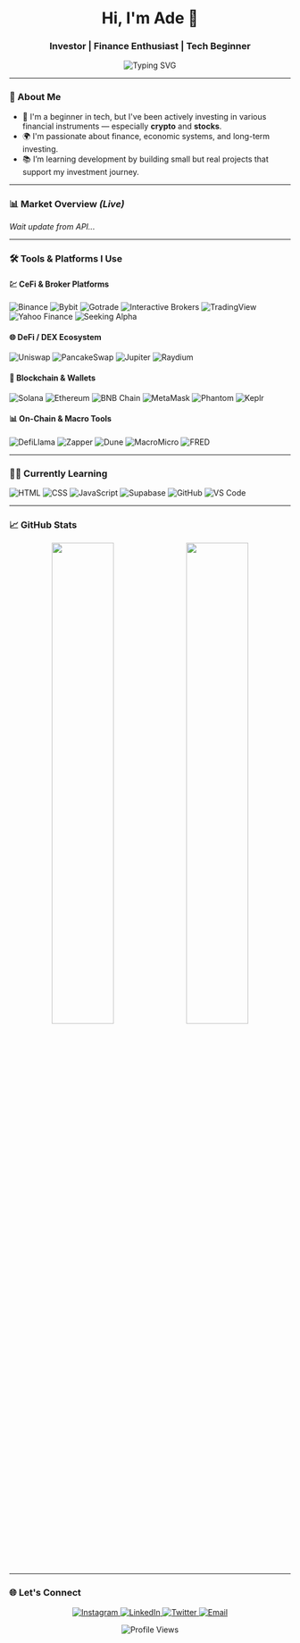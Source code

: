 <h1 align="center">Hi, I'm Ade 👋</h1>
<h3 align="center">Investor | Finance Enthusiast | Tech Beginner</h3>

<p align="center">
  <img src="https://readme-typing-svg.demolab.com?font=Fira+Code&size=20&pause=1000&color=00BFFF&center=true&vCenter=true&width=600&lines=Investor+in+crypto,+stocks,+and+digital+assets.;Still+learning+tech+by+building.;Interested+in+financial+systems,+macro,+and+DeFi." alt="Typing SVG" />
</p>

---

### 🧭 About Me

- 💼 I'm a beginner in tech, but I've been actively investing in various financial instruments — especially **crypto** and **stocks**.
- 🌍 I'm passionate about finance, economic systems, and long-term investing.
- 📚 I’m learning development by building small but real projects that support my investment journey.

---

### 📊 Market Overview *(Live)*

<!-- PRICES-START -->
_Wait update from API..._
<!-- PRICES-END -->

---

### 🛠️ Tools & Platforms I Use

#### 💹 CeFi & Broker Platforms
![Binance](https://img.shields.io/badge/Binance-F3BA2F?style=flat&logo=binance&logoColor=white)
![Bybit](https://img.shields.io/badge/Bybit-262626?style=flat&logo=bybit&logoColor=gold)
![Gotrade](https://img.shields.io/badge/Gotrade-0B0B0B?style=flat&logo=googlefinance&logoColor=white)
![Interactive Brokers](https://img.shields.io/badge/Interactive%20Brokers-ffffff?style=flat&logo=ibm&logoColor=black)
![TradingView](https://img.shields.io/badge/TradingView-1E1E1E?style=flat&logo=tradingview&logoColor=white)
![Yahoo Finance](https://img.shields.io/badge/Yahoo%20Finance-6001D2?style=flat&logo=yahoo&logoColor=white)
![Seeking Alpha](https://img.shields.io/badge/Seeking%20Alpha-000000?style=flat&logo=seekingalpha&logoColor=white)

#### 🌐 DeFi / DEX Ecosystem
![Uniswap](https://img.shields.io/badge/Uniswap-FF007A?style=flat&logo=uniswap&logoColor=white)
![PancakeSwap](https://img.shields.io/badge/PancakeSwap-3ECF8E?style=flat&logo=pancakeswap&logoColor=white)
![Jupiter](https://img.shields.io/badge/Jupiter-2E2E2E?style=flat&logo=solana&logoColor=lime)
![Raydium](https://img.shields.io/badge/Raydium-000000?style=flat&logo=data&logoColor=purple)

#### 🔗 Blockchain & Wallets
![Solana](https://img.shields.io/badge/Solana-00FFA3?style=flat&logo=solana&logoColor=white)
![Ethereum](https://img.shields.io/badge/Ethereum-3C3C3D?style=flat&logo=ethereum&logoColor=white)
![BNB Chain](https://img.shields.io/badge/BNBChain-F3BA2F?style=flat&logo=binance&logoColor=black)
![MetaMask](https://img.shields.io/badge/MetaMask-F6851B?style=flat&logo=metamask&logoColor=white)
![Phantom](https://img.shields.io/badge/Phantom-5341A9?style=flat&logo=phantom&logoColor=white)
![Keplr](https://img.shields.io/badge/Keplr-3399FF?style=flat&logo=cosmos&logoColor=white)

#### 📊 On-Chain & Macro Tools
![DefiLlama](https://img.shields.io/badge/DefiLlama-1E1E1E?style=flat&logo=data&logoColor=white)
![Zapper](https://img.shields.io/badge/Zapper-804DFE?style=flat&logo=zapper&logoColor=white)
![Dune](https://img.shields.io/badge/Dune-1E1E1E?style=flat&logo=duneanalytics&logoColor=orange)
![MacroMicro](https://img.shields.io/badge/MacroMicro-000000?style=flat&logo=levelsdotfyi&logoColor=green)
![FRED](https://img.shields.io/badge/FRED-EF3E36?style=flat&logo=chartdotjs&logoColor=white)

---

### 🧑‍💻 Currently Learning

![HTML](https://img.shields.io/badge/HTML-E34F26?style=flat&logo=html5&logoColor=white)
![CSS](https://img.shields.io/badge/CSS-1572B6?style=flat&logo=css3&logoColor=white)
![JavaScript](https://img.shields.io/badge/JavaScript-F7DF1E?style=flat&logo=javascript&logoColor=black)
![Supabase](https://img.shields.io/badge/Supabase-3FCF8E?style=flat&logo=supabase&logoColor=white)
![GitHub](https://img.shields.io/badge/GitHub-181717?style=flat&logo=github&logoColor=white)
![VS Code](https://img.shields.io/badge/VSCode-007ACC?style=flat&logo=visualstudiocode&logoColor=white)

---

### 📈 GitHub Stats

<p align="center">
  <img src="https://github-readme-stats.vercel.app/api?username=ademiando&show_icons=true&theme=tokyonight" width="47%" />
  <img src="https://github-readme-streak-stats.herokuapp.com?user=ademiando&theme=tokyonight" width="47%" />
</p>

---

### 🌐 Let's Connect

<p align="center">
  <a href="https://www.instagram.com/ademiando" target="_blank">
    <img alt="Instagram" src="https://img.shields.io/badge/Instagram-E4405F?style=flat&logo=instagram&logoColor=white" />
  </a>
  <a href="https://linkedin.com/in/ademiando" target="_blank">
    <img alt="LinkedIn" src="https://img.shields.io/badge/LinkedIn-0077B5?style=flat&logo=linkedin&logoColor=white" />
  </a>
  <a href="https://twitter.com/ademiandoo" target="_blank">
    <img alt="Twitter" src="https://img.shields.io/badge/Twitter-1DA1F2?style=flat&logo=twitter&logoColor=white" />
  </a>
  <a href="mailto:ademiandoo@gmail.com">
    <img alt="Email" src="https://img.shields.io/badge/Email-D14836?style=flat&logo=gmail&logoColor=white" />
  </a>
</p>

<p align="center">
  <img src="https://komarev.com/ghpvc/?username=ademiando&label=Profile+Views&color=blue" alt="Profile Views" />
</p>